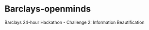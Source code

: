 Barclays-openminds
==================

Barclays 24-hour Hackathon - Challenge 2: Information Beautification
